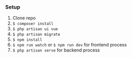 ### Setup ###

1. Clone repo
2. `$ composer install`
3. `$ php artisan ui vue`
4. `$ php artisan migrate`
5. `$ npm install`
6. `$ npm run watch` or `$ npm run dev` for frontend process
7. `$ php artisan serve` for backend process

